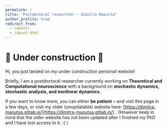 ```yaml
---
permalink: /
title: "Postdoctoral researcher - Dimitra Maoutsa"
author_profile: true
redirect_from: 
  - /about/
  - /about.html
---
```


:construction: Under construction :construction:
======
Hi, you just landed on my under construction personal website!


Briefly, I am a postdoctoral researcher currently working on **Theoretical and Computational neuroscience** with a background on **stochastic dynamics, stochastic analysis, and nonlinear dynamics**.

If you want to know more, you can either **be patient** :skull: and visit this page in a few days, or visit my older (unupdatable) website here: [https://dimitra-maoutsa.gitlab.io/](https://dimitra-maoutsa.gitlab.io/) . (However keep in mind that the older website has not been updated after I finished my PhD and I have lost access to it. :( )






